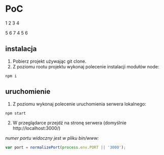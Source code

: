 
# PoC
1
2
3
4

5
6
7
4
5
6



## instalacja
1. Pobierz projekt używając git clone.
2. Z poziomu rootu projektu wykonaj polecenie instalacji modułów node:
```shell
npm i
```

## uruchomienie
1. Z poziomu wykonaj polecenie uruchomienia serwera lokalnego:
```shell
npm start
```
2. W przeglądarce przejdź na stronę serwera (domyślnie http://localhost:3000/)

_numer portu widoczny jest w pliku bin/www:_
```javascript
var port = normalizePort(process.env.PORT || '3000');
```

